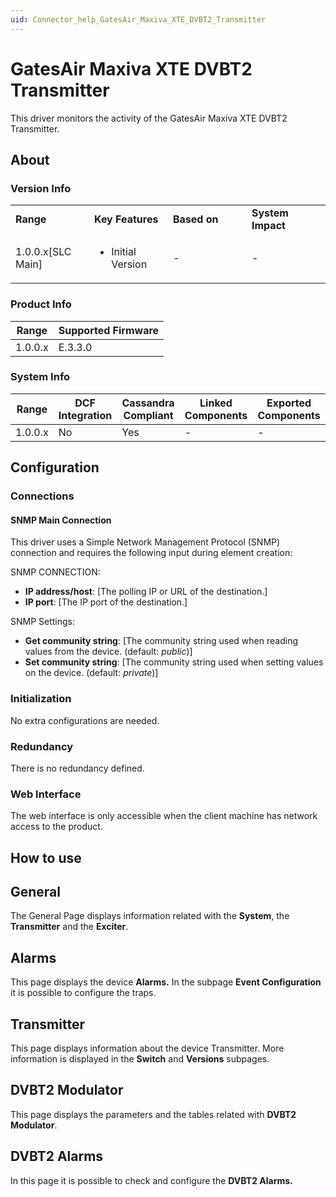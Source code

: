 ```yaml
---
uid: Connector_help_GatesAir_Maxiva_XTE_DVBT2_Transmitter
---
```


# GatesAir Maxiva XTE DVBT2 Transmitter

This driver monitors the activity of the GatesAir Maxiva XTE DVBT2 Transmitter.

## About

### Version Info

<table>
<colgroup>
<col style="width: 25%" />
<col style="width: 25%" />
<col style="width: 25%" />
<col style="width: 25%" />
</colgroup>
<tbody>
<tr class="odd">
<td><strong>Range</strong></td>
<td><strong>Key Features</strong></td>
<td><strong>Based on</strong></td>
<td><strong>System Impact</strong></td>
</tr>
<tr class="even">
<td>1.0.0.x[SLC Main]</td>
<td><ul>
<li>Initial Version</li>
</ul></td>
<td>-</td>
<td>-</td>
</tr>
</tbody>
</table>

### Product Info

| **Range** | **Supported Firmware** |
|-----------|------------------------|
| 1.0.0.x   | E.3.3.0                |

### System Info

| **Range** | **DCF Integration** | **Cassandra Compliant** | **Linked Components** | **Exported Components** |
|-----------|---------------------|-------------------------|-----------------------|-------------------------|
| 1.0.0.x   | No                  | Yes                     | \-                    | \-                      |

## Configuration

### Connections

#### SNMP Main Connection

This driver uses a Simple Network Management Protocol (SNMP) connection and requires the following input during element creation:

SNMP CONNECTION:

- **IP address/host**: \[The polling IP or URL of the destination.\]
- **IP port**: \[The IP port of the destination.\]

SNMP Settings:

- **Get community string**: \[The community string used when reading values from the device. (default: *public*)\]
- **Set community string**: \[The community string used when setting values on the device. (default: *private*)\]

### Initialization

No extra configurations are needed.

### Redundancy

There is no redundancy defined.

### Web Interface

The web interface is only accessible when the client machine has network access to the product.

## How to use

## General

The General Page displays information related with the **System**, the **Transmitter** and the **Exciter**.

## Alarms

This page displays the device **Alarms.** In the subpage **Event Configuration** it is possible to configure the traps.

## Transmitter

This page displays information about the device Transmitter. More information is displayed in the **Switch** and **Versions** subpages.

## DVBT2 Modulator

This page displays the parameters and the tables related with **DVBT2 Modulator**.

## DVBT2 Alarms

In this page it is possible to check and configure the **DVBT2 Alarms.**
